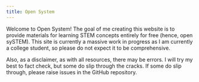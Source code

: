```yaml
---
title: Open System
---
```


Welcome to Open System! The goal of me creating this website is to provide materials for learning STEM concepts entirely for free (hence, open sySTEM). 
This site is currently a massive work in progress as I am currently a college student, so please do not expect it to be comprehensive.

Also, as a disclaimer, as with all resources, there may be errors. I will try my best to fact check, but some do slip through the cracks. 
If some do slip through, please raise issues in the GitHub repository.
